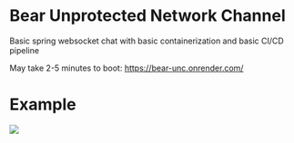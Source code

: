 # Bear Unprotected Network Channel
Basic spring websocket chat with basic containerization and basic CI/CD pipeline

May take 2-5 minutes to boot:
https://bear-unc.onrender.com/

# Example
![](https://github.com/drumi/drumi/blob/main/images/bear-unc.gif)
